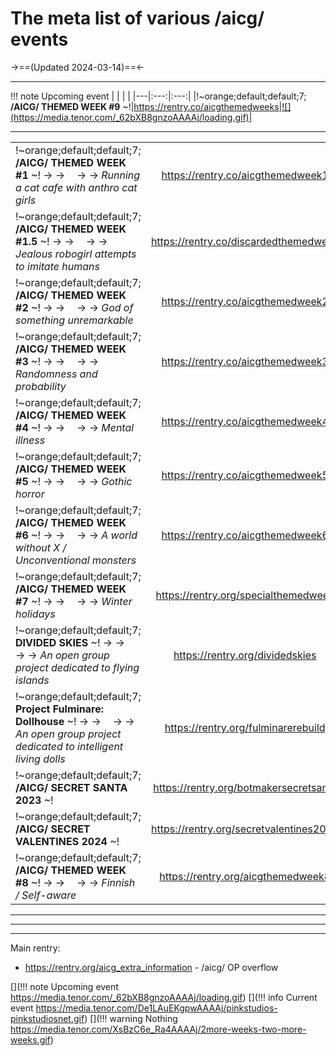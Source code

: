 # The meta list of various /aicg/ events

->==(Updated 2024-03-14)==<-

***
!!! note Upcoming event
    | | | |
    |---|:---:|:---:|
    |!~orange;default;default;7; **/AICG/ THEMED WEEK #9** ~!|https://rentry.co/aicgthemedweeks|![](https://media.tenor.com/_62bXB8gnzoAAAAj/loading.gif)|

***
| | | |
|---|:---:|:---:|
|!~orange;default;default;7; **/AICG/ THEMED WEEK #1** ~!  -> ->   -> ->  *Running a cat cafe with anthro cat girls*| https://rentry.co/aicgthemedweek1| ![](https://files.catbox.moe/884dj8.png)|
|!~orange;default;default;7; **/AICG/ THEMED WEEK #1.5** ~!  -> ->   -> ->  *Jealous robogirl attempts to imitate humans*| https://rentry.co/discardedthemedweek| ![](https://files.catbox.moe/bbwj2b.png)|
|!~orange;default;default;7; **/AICG/ THEMED WEEK #2** ~!  -> ->   -> ->  *God of something unremarkable*| https://rentry.co/aicgthemedweek2| ![](https://files.catbox.moe/6io05q.png)|
|!~orange;default;default;7; **/AICG/ THEMED WEEK #3** ~!  -> ->   -> ->  *Randomness and probability*| https://rentry.co/aicgthemedweek3| ![](https://files.catbox.moe/jooqvq.png)|
|!~orange;default;default;7; **/AICG/ THEMED WEEK #4** ~!  -> ->   -> ->  *Mental illness*| https://rentry.co/aicgthemedweek4| ![](https://files.catbox.moe/i0mi0h.png)|
|!~orange;default;default;7; **/AICG/ THEMED WEEK #5** ~!  -> ->   -> ->  *Gothic horror*| https://rentry.co/aicgthemedweek5| ![](https://files.catbox.moe/uj9yw8.png)|
|!~orange;default;default;7; **/AICG/ THEMED WEEK #6** ~!  -> ->   -> ->  *A world without X / Unconventional monsters*| https://rentry.co/aicgthemedweek6| ![](https://files.catbox.moe/6tc9fu.png)|
|!~orange;default;default;7; **/AICG/ THEMED WEEK #7** ~!  -> ->   -> ->  *Winter holidays*| https://rentry.org/specialthemedweek| ![](https://files.catbox.moe/qqqdhj.png)|
|!~orange;default;default;7; **DIVIDED SKIES** ~!  -> ->   -> ->  *An open group project dedicated to flying islands*| https://rentry.org/dividedskies| ![](https://files.catbox.moe/o1wa1o.png)|
|!~orange;default;default;7; **Project Fulminare: Dollhouse** ~!  -> ->   -> ->  *An open group project dedicated to intelligent living dolls*| https://rentry.org/fulminarerebuild| ![](https://files.catbox.moe/iavmvb.png)|
|!~orange;default;default;7; **/AICG/ SECRET SANTA 2023** ~! | https://rentry.org/botmakersecretsanta| ![](https://files.catbox.moe/37x08v.png)|
|!~orange;default;default;7; **/AICG/ SECRET VALENTINES 2024** ~! | https://rentry.org/secretvalentines2024| ![](https://files.catbox.moe/z1t2n9.png)|
|!~orange;default;default;7; **/AICG/ THEMED WEEK #8** ~!  -> ->   -> ->  *Finnish / Self-aware*| https://rentry.org/aicgthemedweek8| ![](https://files.catbox.moe/ehd5v6.png)|


***
***
***
Main rentry:
- https://rentry.org/aicg_extra_information - /aicg/ OP overflow


[](!!! note Upcoming event          https://media.tenor.com/_62bXB8gnzoAAAAj/loading.gif)
[](!!! info Current event          https://media.tenor.com/De1LAuEKgpwAAAAj/pinkstudios-pinkstudiosnet.gif)
[](!!! warning Nothing          https://media.tenor.com/XsBzC6e_Ra4AAAAj/2more-weeks-two-more-weeks.gif)